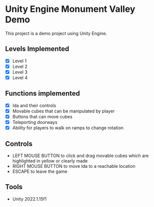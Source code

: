 # Unity Engine Monument Valley Demo

This project is a demo project using Unity Engine.

## Levels Implemented
- [X] Level 1
- [X] Level 2
- [X] Level 3
- [X] Level 4

## Functions implemented
- [X] Ida and their controls
- [X] Movable cubes that can be manipulated by player
- [X] Buttons that can move cubes
- [X] Teleporting doorways
- [X] Ability for players to walk on ramps to change rotation

## Controls
- LEFT MOUSE BUTTON to click and drag movable cubes which are highlighted in yellow or clearly made
- RIGHT MOUSE BUTTON to move Ida to a reachable location
- ESCAPE to leave the game

## Tools
- Unity 2022.1.15f1
